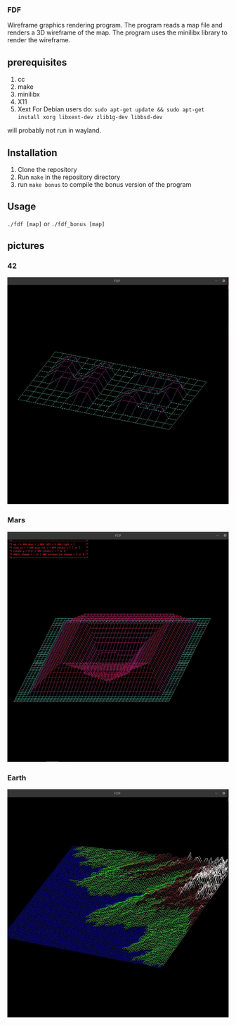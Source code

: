 ### FDF
Wireframe graphics rendering program. The program reads a map file and renders a 3D wireframe of the map. The program uses the minilibx library to render the wireframe.

## prerequisites
1. cc
2. make
3. minilibx
4. X11
5. Xext
For Debian users do:
`sudo apt-get update && sudo apt-get install xorg libxext-dev zlib1g-dev libbsd-dev`

will probably not run in wayland.

## Installation
1. Clone the repository
2. Run `make` in the repository directory
3. run `make bonus` to compile the bonus version of the program

## Usage
`./fdf [map]` or `./fdf_bonus [map]`

## pictures
### 42
![alt text](/imgs/42.jpg)

### Mars
![alt text](/imgs/pylone.jpg)

### Earth
![alt text](/imgs/earth.jpg)



